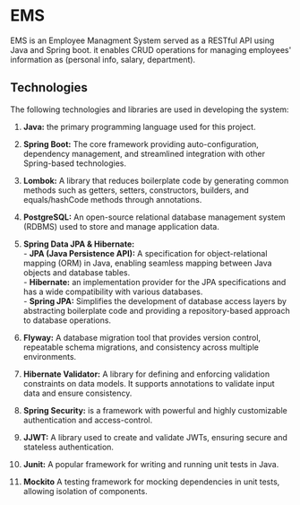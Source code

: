 # EMS
EMS is an Employee Managment System served as a RESTful API using Java and Spring boot.
it enables CRUD operations for managing employees' information as (personal info, salary, department).

## Technologies
The following technologies and libraries are used in developing the system:

1. **Java:** the primary programming language used for this project.
2. **Spring Boot:** The core framework providing auto-configuration, dependency management, and streamlined integration with other Spring-based technologies.
3. **Lombok:** A library that reduces boilerplate code by generating common methods such as getters, setters, constructors, builders, and equals/hashCode methods through annotations.

4. **PostgreSQL:** An open-source relational database management system (RDBMS) used to store and manage application data.

5. **Spring Data JPA & Hibernate:**\
\- **JPA (Java Persistence API):** A specification for object-relational mapping (ORM) in Java, enabling seamless mapping between Java objects and database tables.\
\- **Hibernate:** an implementation provider for the JPA specifications and has a wide compatibility with various databases.\
\- **Spring JPA:** Simplifies the development of database access layers by abstracting boilerplate code and providing a repository-based approach to database operations.
6. **Flyway:** A database migration tool that provides version control, repeatable schema migrations, and consistency across multiple environments.
7. **Hibernate Validator:** A library for defining and enforcing validation constraints on data models. It supports annotations to validate input data and ensure consistency.
8. **Spring Security:** is a framework with powerful and highly customizable authentication and access-control.
9. **JJWT:** A library used to create and validate JWTs, ensuring secure and stateless authentication.
10. **Junit:** A popular framework for writing and running unit tests in Java.
11. **Mockito** A testing framework for mocking dependencies in unit tests, allowing isolation of components.
